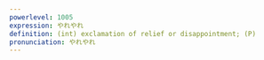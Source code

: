 ```yaml
---
powerlevel: 1005
expression: やれやれ
definition: (int) exclamation of relief or disappointment; (P)
pronunciation: やれやれ
---
```

